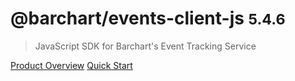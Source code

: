 # @barchart/events-client-js <small>5.4.6</small>

> JavaScript SDK for Barchart&#x27;s Event Tracking Service

[Product Overview](/content/product_overview)
[Quick Start](/content/quick_start)
